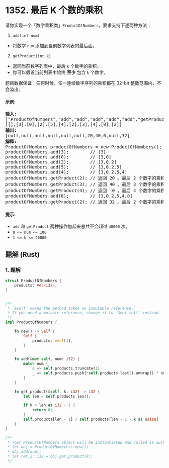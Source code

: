 # 1352. 最后 K 个数的乘积
请你实现一个「数字乘积类」```ProductOfNumbers```，要求支持下述两种方法：

1. ```add(int num)```
* 将数字 ```num``` 添加到当前数字列表的最后面。

2. ```getProduct(int k)```
* 返回当前数字列表中，最后 ```k``` 个数字的乘积。
* 你可以假设当前列表中始终 **至少** 包含 ```k``` 个数字。

题目数据保证：任何时候，任一连续数字序列的乘积都在 32-bit 整数范围内，不会溢出。

#### 示例:
<pre>
<strong>输入:</strong>
["ProductOfNumbers","add","add","add","add","add","getProduct","getProduct","getProduct","add","getProduct"]
[[],[3],[0],[2],[5],[4],[2],[3],[4],[8],[2]]
<strong>输出:</strong>
[null,null,null,null,null,null,20,40,0,null,32]
<strong>解释:</strong>
ProductOfNumbers productOfNumbers = new ProductOfNumbers();
productOfNumbers.add(3);        // [3]
productOfNumbers.add(0);        // [3,0]
productOfNumbers.add(2);        // [3,0,2]
productOfNumbers.add(5);        // [3,0,2,5]
productOfNumbers.add(4);        // [3,0,2,5,4]
productOfNumbers.getProduct(2); // 返回 20 。最后 2 个数字的乘积是 5 * 4 = 20
productOfNumbers.getProduct(3); // 返回 40 。最后 3 个数字的乘积是 2 * 5 * 4 = 40
productOfNumbers.getProduct(4); // 返回  0 。最后 4 个数字的乘积是 0 * 2 * 5 * 4 = 0
productOfNumbers.add(8);        // [3,0,2,5,4,8]
productOfNumbers.getProduct(2); // 返回 32 。最后 2 个数字的乘积是 4 * 8 = 32
</pre>

#### 提示:
* ```add``` 和 ```getProduct``` 两种操作加起来总共不会超过 ```40000``` 次。
* ```0 <= num <= 100```
* ```1 <= k <= 40000```

## 题解 (Rust)

### 1. 题解
```Rust
struct ProductOfNumbers {
    products: Vec<i32>,
}


/** 
 * `&self` means the method takes an immutable reference.
 * If you need a mutable reference, change it to `&mut self` instead.
 */
impl ProductOfNumbers {

    fn new() -> Self {
        Self {
            products: vec![1],
        }
    }

    fn add(&mut self, num: i32) {
        match num {
            0 => self.products.truncate(1),
            _ => self.products.push(*self.products.last().unwrap() * num),
        }
    }

    fn get_product(&self, k: i32) -> i32 {
        let len = self.products.len();

        if k > len as i32 - 1 {
            return 0;
        }
        self.products[len - 1] / self.products[len - 1 - k as usize]
    }
}

/**
 * Your ProductOfNumbers object will be instantiated and called as such:
 * let obj = ProductOfNumbers::new();
 * obj.add(num);
 * let ret_2: i32 = obj.get_product(k);
 */
```
